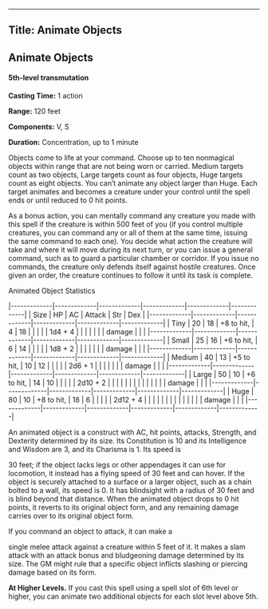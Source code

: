-------------------------
Title: Animate Objects
-------------------------

## Animate Objects

#### 5th-level transmutation


**Casting Time:** 1 action 

**Range:** 120 feet 

**Components:** V, S 

**Duration:** Concentration, up to 1 minute


Objects come to life at your command. Choose up to ten nonmagical
objects within range that are not being worn or carried. Medium targets
count as two objects, Large targets count as four objects, Huge targets
count as eight objects. You can’t animate any object larger than Huge.
Each target animates and becomes a creature under your control until the
spell ends or until reduced to 0 hit points.

As a bonus action, you can mentally command any creature you made with
this spell if the creature is within 500 feet of you (if you control
multiple creatures, you can command any or all of them at the same time,
issuing the same command to each one). You decide what action the
creature will take and where it will move during its next turn, or you
can issue a general command, such as to guard a particular chamber or
corridor. If you issue no commands, the creature only defends itself
against hostile creatures. Once given an order, the creature continues
to follow it until its task is complete.


Animated Object Statistics

|-------------|-------------|-------------|-------------|-------------|-------------|
| Size        | HP          | AC          | Attack      | Str         | Dex         |
|-------------|-------------|-------------|-------------|-------------|-------------|
| Tiny        | 20          | 18          | +8 to hit,  | 4           | 18          |
|             |             |             | 1d4 + 4     |             |             |
|             |             |             | damage      |             |             |
|-------------|-------------|-------------|-------------|-------------|-------------|
| Small       | 25          | 16          | +6 to hit,  | 6           | 14          |
|             |             |             | 1d8 + 2     |             |             |
|             |             |             | damage      |             |             |
|-------------|-------------|-------------|-------------|-------------|-------------|
| Medium      | 40          | 13          | +5 to hit,  | 10          | 12          |
|             |             |             | 2d6 + 1     |             |             |
|             |             |             | damage      |             |             |
|-------------|-------------|-------------|-------------|-------------|-------------|
| Large       | 50          | 10          | +6 to hit,  | 14          | 10          |
|             |             |             | 2d10 + 2    |             |             |
|             |             |             |             |             |             |
|             |             |             | damage      |             |             |
|-------------|-------------|-------------|-------------|-------------|-------------|
| Huge        | 80          | 10          | +8 to hit,  | 18          | 6           |
|             |             |             | 2d12 + 4    |             |             |
|             |             |             |             |             |             |
|             |             |             | damage      |             |             |
|-------------|-------------|-------------|-------------|-------------|-------------|


An animated object is a construct with AC, hit points, attacks,
Strength, and Dexterity determined by its size. Its Constitution is 10
and its Intelligence and Wisdom are 3, and its Charisma is 1. Its speed
is

30 feet; if the object lacks legs or other appendages it can use for
locomotion, it instead has a flying speed of 30 feet and can hover. If
the object is securely attached to a surface or a larger object, such as
a chain bolted to a wall, its speed is 0. It has blindsight with a
radius of 30 feet and is blind beyond that distance. When the animated
object drops to 0 hit points, it reverts to its original object form,
and any remaining damage carries over to its original object form.

If you command an object to attack, it can make a

single melee attack against a creature within 5 feet of it. It makes a
slam attack with an attack bonus and bludgeoning damage determined by
its size. The GM might rule that a specific object inflicts slashing or
piercing damage based on its form.

**At Higher Levels.** If you cast this spell using a spell
slot of 6th level or higher, you can animate two additional objects for
each slot level above 5th.


